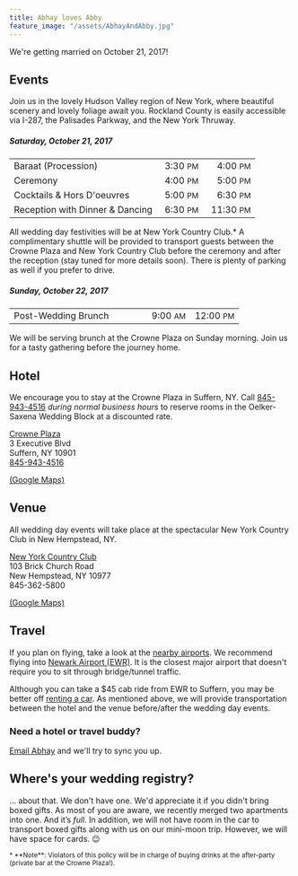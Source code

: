 ```yaml
---
title: Abhay loves Abby
feature_image: "/assets/AbhayAndAbby.jpg"
---
```

We're getting married on October 21, 2017!

## Events

Join us in the lovely Hudson Valley region of New York, where beautiful scenery and lovely foliage await you. Rockland County is easily accessible via I-287, the Palisades Parkway, and the New York Thruway.

##### Saturday, October 21, 2017

<p/>
<table style="width:100%;">
  <tr>
    <td style="width:60%;">Baraat (Procession)</td>
    <td style="text-align:right;">3:30&nbsp;<small>PM</small></td>
    <td style="text-align:right;">4:00&nbsp;<small>PM</small></td>
  </tr>
  <tr>
    <td>Ceremony</td>
    <td style="text-align:right;">4:00&nbsp;<small>PM</small></td>
    <td style="text-align:right;">5:00&nbsp;<small>PM</small></td>
  </tr>
  <tr>
    <td>Cocktails & Hors D'oeuvres</td>
    <td style="text-align:right;">5:00&nbsp;<small>PM</small></td>
    <td style="text-align:right;">6:30&nbsp;<small>PM</small></td>
  </tr>
  <tr>
    <td>Reception with Dinner & Dancing</td>
    <td style="text-align:right;">6:30&nbsp;<small>PM</small></td>
    <td style="text-align:right;">11:30&nbsp;<small>PM</small></td>
  </tr>
</table>
<p/>

All wedding day festivities will be at New York Country Club.* A complimentary shuttle will be provided to transport guests between the Crowne Plaza and New York Country Club before the ceremony and after the reception (stay tuned for more details soon). There is plenty of parking as well if you prefer to drive.

##### Sunday, October 22, 2017

<p/><table style="width:100%;">
  <tr>
    <td style="width:60%;">Post-Wedding Brunch</td>
    <td style="text-align:right;">9:00&nbsp;<small>AM</small></td>
    <td style="text-align:right;">12:00&nbsp;<small>PM</small></td>
  </tr>
</table><p/>

We will be serving brunch at the Crowne Plaza on Sunday morning. Join us for a tasty gathering before the journey home.

## Hotel

We encourage you to stay at the Crowne Plaza in Suffern, NY. Call [845-943-4516][callhotel] _during normal business hours_ to reserve rooms in the Oelker-Saxena Wedding Block at a discounted rate.

[Crowne Plaza][hotel]  
3 Executive Blvd  
Suffern, NY 10901  
[845-943-4516][callhotel]  
  
[(Google Maps)][hotelmap]

[hotel]: http://www.cpsuffernhotel.co/
[callhotel]: tel:845-943-4516
[hotelmap]: https://goo.gl/maps/Hf7GX74yqZ22

## Venue

All wedding day events will take place at the spectacular New York Country Club in New Hempstead, NY.

[New York Country Club][venue]  
103 Brick Church Road  
New Hempstead, NY 10977  
845-362-5800  
  
[(Google Maps)][venuemap]

[venue]: http://www.nycountryclub.com
[venuemap]: https://goo.gl/maps/mHDG8eskFQ42

## Travel

If you plan on flying, take a look at the [nearby airports][airports]. We recommend flying into [Newark Airport (EWR)][EWR]. It is the closest major airport that doesn't require you to sit through bridge/tunnel traffic.

Although you can take a $45 cab ride from EWR to Suffern, you may be better off [renting a car][rent]. As mentioned above, we will provide transportation between the hotel and the venue before/after the wedding day events. 


[airports]: https://www.travelmath.com/nearest-airport/Rockland+County,+NY
[EWR]: http://www.panynj.gov/airports/newark-liberty.html
[rent]: https://www.panynj.gov/airports/ewr-car-rental.html


### Need a hotel or travel buddy?

[Email Abhay](mailto:ark3@email.com) and we'll try to sync you up.

## Where's your wedding registry?

... about that. We don't have one. We'd appreciate it if you didn't bring boxed gifts. As most of you are aware, we recently merged two apartments into one. And it’s _full_. In addition, we will not have room in the car to transport boxed gifts along with us on our mini-moon trip. However, we will have space for cards. 😉

<small>
&#42; **Note**: Violators of this policy will be in charge of buying drinks at the after-party (private bar at the Crowne Plaza!).
</small>

[baraat]: https://www.youtube.com/watch?v=faUqPAYjAaQ
